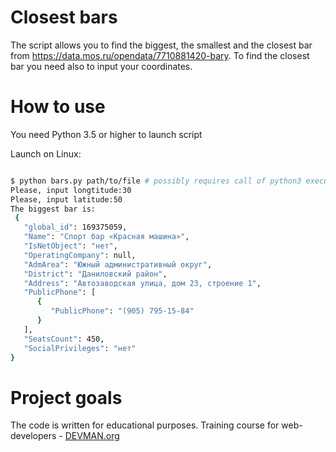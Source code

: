 # Closest bars
The script allows you to find the biggest, the smallest and the closest bar from https://data.mos.ru/opendata/7710881420-bary. To find the closest bar you need also to input your coordinates. 

# How to use

You need Python 3.5 or higher to launch script

Launch on Linux:

```bash

$ python bars.py path/to/file # possibly requires call of python3 executive instead of just python
Please, input longtitude:30
Please, input latitude:50
The biggest bar is:
 {
   "global_id": 169375059,
   "Name": "Спорт бар «Красная машина»",
   "IsNetObject": "нет",
   "OperatingCompany": null,
   "AdmArea": "Южный административный округ",
   "District": "Даниловский район",
   "Address": "Автозаводская улица, дом 23, строение 1",
   "PublicPhone": [
      {
         "PublicPhone": "(905) 795-15-84"
      }
   ],
   "SeatsCount": 450,
   "SocialPrivileges": "нет"
}

```


# Project goals

The code is written for educational purposes. Training course for web-developers - [DEVMAN.org](https://devman.org)
